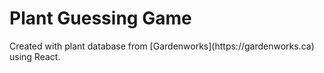 <h1>Plant Guessing Game</h1>

<p>Created with plant database from [Gardenworks](https://gardenworks.ca) using React.</p>
